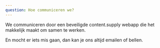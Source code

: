 ```yaml
---
question: Hoe communiceren we?
---
```

We communiceren door een beveiligde content.supply webapp die het makkelijk maakt om samen te werken.

En mocht er iets mis gaan, dan kan je ons altijd emailen of bellen.

